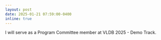 ```yaml
---
layout: post
date: 2025-01-21 07:59:00-0400
inline: true
---
```


I will serve as a Program Committee member at VLDB 2025 - Demo Track.